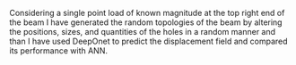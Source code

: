 Considering a single point load of known magnitude at the top right end of the beam I have generated the random topologies of the beam by altering the positions, sizes, and quantities of the holes in a random manner and than I have used DeepOnet to predict the displacement field and compared its performance with ANN.

